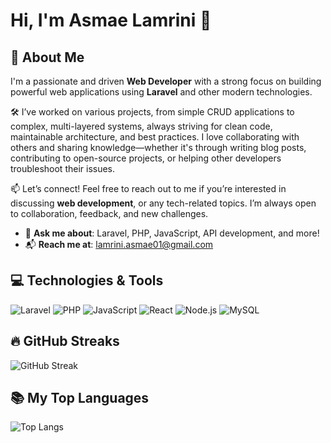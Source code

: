 # Hi, I'm Asmae Lamrini 👋

## 🚀 About Me

I'm a passionate and driven **Web Developer** with a strong focus on building powerful web applications using **Laravel** and other modern technologies.

🛠 I’ve worked on various projects, from simple CRUD applications to complex, multi-layered systems, always striving for clean code, maintainable architecture, and best practices. I love collaborating with others and sharing knowledge—whether it's through writing blog posts, contributing to open-source projects, or helping other developers troubleshoot their issues.

📫 Let’s connect! Feel free to reach out to me if you’re interested in discussing  **web development**, or any tech-related topics. I’m always open to collaboration, feedback, and new challenges.

- 💬 **Ask me about**: Laravel, PHP, JavaScript, API development, and more!
- 📬 **Reach me at**: [lamrini.asmae01@gmail.com](mailto:lamrini.asmae01@gmail.com)



## 💻 Technologies & Tools
![Laravel](https://img.shields.io/badge/Laravel-EF4135?style=flat-square&logo=laravel&logoColor=white)
![PHP](https://img.shields.io/badge/PHP-777BB4?style=flat-square&logo=php&logoColor=white)
![JavaScript](https://img.shields.io/badge/JavaScript-F7DF1E?style=flat-square&logo=javascript&logoColor=black)
![React](https://img.shields.io/badge/React-61DAFB?style=flat-square&logo=react&logoColor=black)
![Node.js](https://img.shields.io/badge/Node.js-339933?style=flat-square&logo=node.js&logoColor=white)
![MySQL](https://img.shields.io/badge/MySQL-4479A1?style=flat-square&logo=mysql&logoColor=white)
   
## 🔥 GitHub Streaks
![GitHub Streak](https://github-readme-streak-stats.herokuapp.com/?user=Lamrini-asmae)

## 📚 My Top Languages
![Top Langs](https://github-readme-stats.vercel.app/api/top-langs/?username=Lamrini-asmae&layout=compact)


